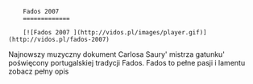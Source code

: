 
        Fados 2007 
        =============
        
        [![Fados 2007 ](http://vidos.pl/images/player.gif)](http://vidos.pl/fados-2007)
        
        
 Najnowszy muzyczny dokument Carlosa Saury' mistrza gatunku' poświęcony portugalskiej tradycji Fados. Fados to pełne pasji i lamentu zobacz pełny opis
    